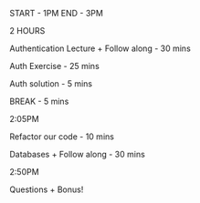 START - 1PM 
END - 3PM 

2 HOURS

Authentication Lecture + Follow along - 30 mins

Auth Exercise - 25 mins

Auth solution - 5 mins

BREAK - 5 mins

2:05PM

Refactor our code - 10 mins

Databases + Follow along - 30 mins

2:50PM 

Questions + Bonus!
